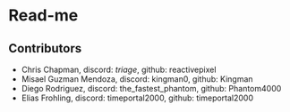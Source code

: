 # Read-me

## Contributors
- Chris Chapman, discord: _triage_, github: reactivepixel
- Misael Guzman Mendoza, discord: kingman0, github: Kingman
- Diego Rodriguez, discord: the_fastest_phantom, github: Phantom4000
- Elias Frohling, discord: timeportal2000, github: timeportal2000